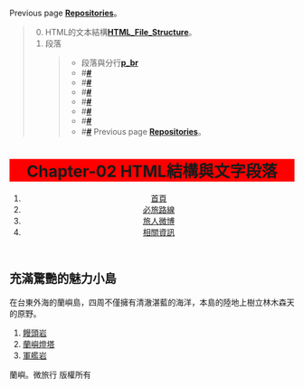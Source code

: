 <!--
 * @Author: your name
 * @Date: 2021-08-02 13:36:33
 * @LastEditTime: 2021-08-03 08:34:06
 * @LastEditors: Please set LastEditors
 * @Description: In User Settings Edit
 * @FilePath: \HTML_internal\Chapter_02\README.md
-->
# 
Previous page [**Repositories**](https://github.com/AdamXu23/HTML)。
>0.  HTML的文本結構[**HTML_File_Structure**](https://github.com/AdamXu23/HTML)。
>1.  段落
>       >*   段落與分行[**p_br**](https://github.com/AdamXu23/HTML/blob/main/Chapter_02/Chapter_02_02/ch02_01_p_br.html)
>       >*   #[**#**](#)
>       >*   #[**#**](#)
>       >*   #[**#**](#)
>       >*   #[**#**](#)
>       >*   #[**#**](#)
>       >*   #[**#**](#)
>       >*   #[**#**](#)
Previous page [**Repositories**](https://github.com/AdamXu23/HTML_internal)。


<!DOCTYPE html>
<html lang="zh">
    <head>
        <meta charset="UTF-8">
        <title>Chapter-02 HTML結構與文字段落</title>
        <style>
            h1 {
                background: red;
            }
        </style>
    </head>
    <body>
        <header>
            <h1>Chapter-02 HTML結構與文字段落</h1>
            <nav>
                <ol>
                    <li><a href="#">首頁</a></li>
                    <li><a href="#">必旅路線</a></li>
                    <li><a href="#">旅人微博</a></li>
                    <li><a href="#">相關資訊</a></li>
                </ol>
            </nav>
        </header>
        <article>
            <section>
                <h2>充滿驚艷的魅力小島</h2>
                <p>在台東外海的蘭嶼島，四周不僅擁有清澈湛藍的海洋，本島的陸地上樹立林木森天的原野。</p>
            </section>
        </article>
        <aside>
            <ol>
                <li><a href="#">饅頭岩</a></li>
                <li><a href="#">蘭嶼燈塔</a></li>
                <li><a href="#">軍艦岩</a></li>
            </ol>
        </aside>
        <footer>
        蘭嶼。微旅行 版權所有
        </footer>
    </body>
</html>
